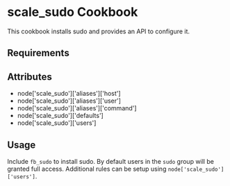 scale_sudo Cookbook
====================
This cookbook installs sudo and provides an API to configure it.

Requirements
------------

Attributes
----------
* node['scale_sudo']['aliases']['host']
* node['scale_sudo']['aliases']['user']
* node['scale_sudo']['aliases']['command']
* node['scale_sudo']['defaults']
* node['scale_sudo']['users']

Usage
-----
Include `fb_sudo` to install sudo. By default users in the `sudo` group will 
be granted full access. Additional rules can be setup using 
`node['scale_sudo']['users']`.
